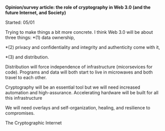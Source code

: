 
**Opinion/survey article: the role of cryptography in Web 3.0 (and the future Internet, and Society)**


Started: 05/01

Trying to make things a bit more concrete. I think Web 3.0 will be about three things:
*(1) data ownership, 

*(2) privacy and confidentiality and integrity and authenticity come with it, 

*(3) and distribution.

Distribution will force independence of infrastructure (micorsevices for code).
Programs and data will both start to live in microwaves and both travel to each other.

 Cryptography will be an essential tool but we will need increased automation and high-assurance.
Accelerating hardware will be built for all this infrastructure

We will need overlays and self-organization, healing, and resilience to compromises.


The Cryptographic Internet
